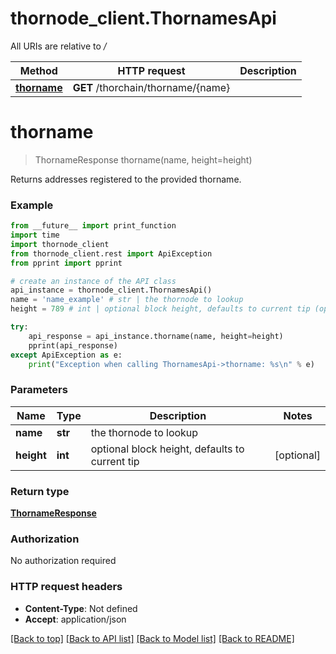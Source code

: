 # thornode_client.ThornamesApi

All URIs are relative to */*

Method | HTTP request | Description
------------- | ------------- | -------------
[**thorname**](ThornamesApi.md#thorname) | **GET** /thorchain/thorname/{name} | 

# **thorname**
> ThornameResponse thorname(name, height=height)



Returns addresses registered to the provided thorname.

### Example
```python
from __future__ import print_function
import time
import thornode_client
from thornode_client.rest import ApiException
from pprint import pprint

# create an instance of the API class
api_instance = thornode_client.ThornamesApi()
name = 'name_example' # str | the thornode to lookup
height = 789 # int | optional block height, defaults to current tip (optional)

try:
    api_response = api_instance.thorname(name, height=height)
    pprint(api_response)
except ApiException as e:
    print("Exception when calling ThornamesApi->thorname: %s\n" % e)
```

### Parameters

Name | Type | Description  | Notes
------------- | ------------- | ------------- | -------------
 **name** | **str**| the thornode to lookup | 
 **height** | **int**| optional block height, defaults to current tip | [optional] 

### Return type

[**ThornameResponse**](ThornameResponse.md)

### Authorization

No authorization required

### HTTP request headers

 - **Content-Type**: Not defined
 - **Accept**: application/json

[[Back to top]](#) [[Back to API list]](../README.md#documentation-for-api-endpoints) [[Back to Model list]](../README.md#documentation-for-models) [[Back to README]](../README.md)

